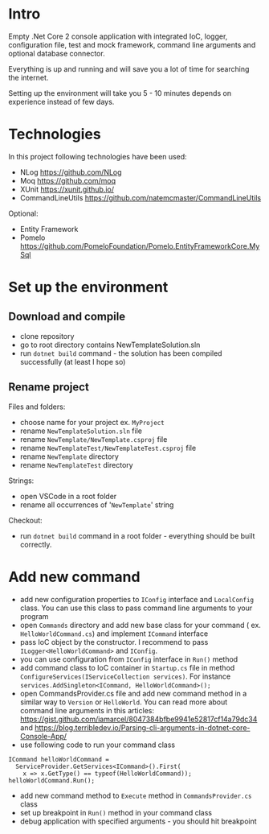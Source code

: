 # Intro

Empty .Net Core 2 console application with integrated IoC, logger, configuration file, test and mock framework, command line arguments and optional database connector.

Everything is up and running and will save you a lot of time for searching the internet.

Setting up the environment will take you 5 - 10 minutes depends on experience instead of few days.

# Technologies

In this project following technologies have been used:

- NLog https://github.com/NLog
- Moq https://github.com/moq
- XUnit https://xunit.github.io/
- CommandLineUtils https://github.com/natemcmaster/CommandLineUtils

Optional:
- Entity Framework
- Pomelo https://github.com/PomeloFoundation/Pomelo.EntityFrameworkCore.MySql

# Set up the environment

## Download and compile

- clone repository
- go to root directory contains NewTemplateSolution.sln
- run `dotnet build` command - the solution has been compiled successfully (at least I hope so)

## Rename project

Files and folders:

- choose name for your project ex. `MyProject`
- rename `NewTemplateSolution.sln` file
- rename `NewTemplate/NewTemplate.csproj` file
- rename `NewTemplateTest/NewTemplateTest.csproj` file
- rename `NewTemplate` directory
- rename `NewTemplateTest` directory

Strings:

- open VSCode in a root folder
- rename all occurrences of '`NewTemplate`' string

Checkout:

- run `dotnet build` command in a root folder - everything should be built correctly.

# Add new command

- add new configuration properties to `IConfig` interface and `LocalConfig` class. You can use this class to pass command line arguments to your program
- open `Commands` directory and add new base class for your command ( ex. `HelloWorldCommand.cs`) and implement `ICommand` interface
- pass IoC object by the constructor. I recommend to pass `ILogger<HelloWorldCommand>` and `IConfig`.
- you can use configuration from `IConfig` interface in `Run()` method
- add command class to IoC container in `Startup.cs` file in method `ConfigureServices(IServiceCollection services)`. For instance `services.AddSingleton<ICommand, HelloWorldCommand>();`
- open CommandsProvider.cs file and add new command method in a similar way to `Version` or `HelloWorld`. You can read more about command line arguments in this articles: https://gist.github.com/iamarcel/8047384bfbe9941e52817cf14a79dc34 and https://blog.terribledev.io/Parsing-cli-arguments-in-dotnet-core-Console-App/
- use following code to run your command class
```
ICommand helloWorldCommand = 
  ServiceProvider.GetServices<ICommand>().First(
    x => x.GetType() == typeof(HelloWorldCommand));
helloWorldCommand.Run();
```
- add new command method to `Execute` method in `CommandsProvider.cs` class
- set up breakpoint in `Run()` method in your command class
- debug application with specified arguments - you should hit breakpoint
